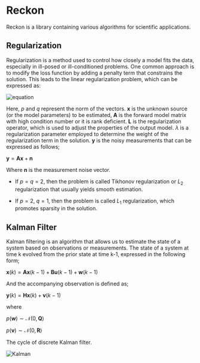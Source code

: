 # Reckon

Reckon is a library containing various algorithms for scientific applications.  


## Regularization

Regularization is a method used to control how closely a model fits the data, especially in ill-posed or ill-conditioned problems. One common approach is to modify the loss function by adding a penalty term that constrains the solution. This leads to the linear regularization problem, which can be expressed as:

![equation](https://github.com/ononak/SciTool/assets/17129016/e6623a28-9465-428a-9ea9-3986f7902d15)

<!-- $\min_{\mathbf{x} \in \mathbb{R}^{n}}\{\frac{1}{p}\|\mathbf{y} - \mathbf{A}\mathbf{x}\|_{p}^{p} + \frac{\lambda^{2}}{q}\|\mathbf{L}\mathbf{x}\|_{q}^{q}\} \quad \quad 0 < p,q \leq 2 \quad \mathbf{A} \in \mathbb{R}^{m \times n} \quad \mathbf{y} \in \mathbb{R}^{m} \quad \mathbf{L} : \mathbb{R}^{m} \rightarrow \mathbb{R}^{s}$ -->
  
Here, $p$ and $q$ represent the norm of the vectors. $\mathbf{x}$ is the unknown source (or the model parameters) to be estimated, $\mathbf{A}$ is the forward model matrix with high condition number or it is rank deficient. $\mathbf{L}$ is the regularization operator, which is used to adjust the properties of the output model. $\lambda$ is a regularization parameter employed to determine the weight of the regularization term in the solution. $\mathbf{y}$ is the noisy measurements that can be expressed as follows;

$\mathbf{y}= \mathbf{A}\mathbf{x} + \mathbf{n}$

Where $\mathbf{n}$ is the measurement noise vector.

- If $p = q = 2$, then the problem is called Tikhonov regularization or $L_{2}$ regularization that usually yields smooth estimation.

- If $p = 2$, $q = 1$, then the problem is called $L_{1}$ regularization, which promotes sparsity in the solution.

## Kalman Filter

Kalman filtering is an algorithm that allows us to estimate the state of a system based on observations or measurements.
The state of a system at time k evolved from the prior state at time k-1, expressed in the following form;

$\mathbf{x}(k)= \mathbf{A}\mathbf{x}(k-1) + \mathbf{B}\mathbf{u}(k-1) + \mathbf{w}(k-1)$

And the accompanying observation is defined as;

$\mathbf{y}(k)= \mathbf{H}\mathbf{x}(k) + \mathbf{v}(k-1)$

where

$p(\mathbf{w}) \sim \mathcal{N}(0,\mathbf{Q})$

$p(\mathbf{v}) \sim \mathcal{N}(0, \mathbf{R})$

The cycle of discrete Kalman filter.

![Kalman](https://github.com/ononak/SciTool/assets/17129016/3728fe3d-11d6-434f-bd87-504838daff51)

